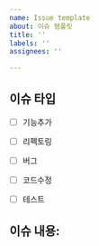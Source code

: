 ```yaml
---
name: Issue template
about: 이슈 템플릿
title: ''
labels: ''
assignees: ''

---
```


## 이슈 타입
<!--체크 또는 추가 / 해당되지않는 것은 지우기-->
* [ ] 기능추가
* [ ] 리펙토링
* [ ] 버그
* [ ] 코드수정
* [ ] 테스트


## 이슈 내용:
